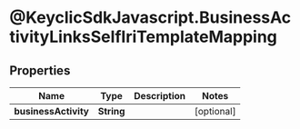 # @KeyclicSdkJavascript.BusinessActivityLinksSelfIriTemplateMapping

## Properties
Name | Type | Description | Notes
------------ | ------------- | ------------- | -------------
**businessActivity** | **String** |  | [optional] 


